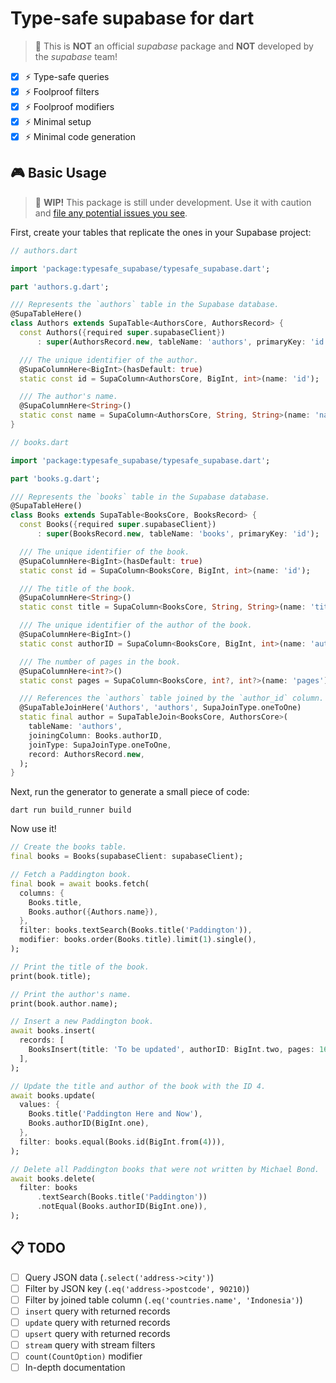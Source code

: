 # Type-safe supabase for dart
> 🚨 This is **NOT** an official *supabase* package and **NOT** developed by the *supabase* team!
- [x] ⚡️ Type-safe queries
- [x] ⚡️ Foolproof filters
- [x] ⚡️ Foolproof modifiers
- [x] ⚡️ Minimal setup
- [x] ⚡️ Minimal code generation

## 🎮 Basic Usage

> 🚧 **WIP!** This package is still under development. Use it with caution and [file any potential issues you see](https://github.com/JakesMD/typesafe-supabase/issues).

First, create your tables that replicate the ones in your Supabase project:
``` dart
// authors.dart

import 'package:typesafe_supabase/typesafe_supabase.dart';

part 'authors.g.dart';

/// Represents the `authors` table in the Supabase database.
@SupaTableHere()
class Authors extends SupaTable<AuthorsCore, AuthorsRecord> {
  const Authors({required super.supabaseClient})
      : super(AuthorsRecord.new, tableName: 'authors', primaryKey: 'id');

  /// The unique identifier of the author.
  @SupaColumnHere<BigInt>(hasDefault: true)
  static const id = SupaColumn<AuthorsCore, BigInt, int>(name: 'id');

  /// The author's name.
  @SupaColumnHere<String>()
  static const name = SupaColumn<AuthorsCore, String, String>(name: 'name');
}
```
``` dart
// books.dart

import 'package:typesafe_supabase/typesafe_supabase.dart';

part 'books.g.dart';

/// Represents the `books` table in the Supabase database.
@SupaTableHere()
class Books extends SupaTable<BooksCore, BooksRecord> {
  const Books({required super.supabaseClient})
      : super(BooksRecord.new, tableName: 'books', primaryKey: 'id');

  /// The unique identifier of the book.
  @SupaColumnHere<BigInt>(hasDefault: true)
  static const id = SupaColumn<BooksCore, BigInt, int>(name: 'id');

  /// The title of the book.
  @SupaColumnHere<String>()
  static const title = SupaColumn<BooksCore, String, String>(name: 'title');

  /// The unique identifier of the author of the book.
  @SupaColumnHere<BigInt>()
  static const authorID = SupaColumn<BooksCore, BigInt, int>(name: 'author_id');

  /// The number of pages in the book.
  @SupaColumnHere<int?>()
  static const pages = SupaColumn<BooksCore, int?, int?>(name: 'pages');

  /// References the `authors` table joined by the `author_id` column.
  @SupaTableJoinHere('Authors', 'authors', SupaJoinType.oneToOne)
  static final author = SupaTableJoin<BooksCore, AuthorsCore>(
    tableName: 'authors',
    joiningColumn: Books.authorID,
    joinType: SupaJoinType.oneToOne,
    record: AuthorsRecord.new,
  );
}
```

Next, run the generator to generate a small piece of code:
```
dart run build_runner build
```

Now use it!
``` dart
// Create the books table.
final books = Books(supabaseClient: supabaseClient);

// Fetch a Paddington book.
final book = await books.fetch(
  columns: {
    Books.title,
    Books.author({Authors.name}),
  },
  filter: books.textSearch(Books.title('Paddington')),
  modifier: books.order(Books.title).limit(1).single(),
);

// Print the title of the book.
print(book.title);

// Print the author's name.
print(book.author.name);

// Insert a new Paddington book.
await books.insert(
  records: [
    BooksInsert(title: 'To be updated', authorID: BigInt.two, pages: 160),
  ],
);

// Update the title and author of the book with the ID 4.
await books.update(
  values: {
    Books.title('Paddington Here and Now'),
    Books.authorID(BigInt.one),
  },
  filter: books.equal(Books.id(BigInt.from(4))),
);

// Delete all Paddington books that were not written by Michael Bond.
await books.delete(
  filter: books
      .textSearch(Books.title('Paddington'))
      .notEqual(Books.authorID(BigInt.one)),
);
```

## 📋 TODO
- [ ] Query JSON data (`.select('address->city')`)
- [ ] Filter by JSON key (`.eq('address->postcode', 90210)`)
- [ ] Filter by joined table column (`.eq('countries.name', 'Indonesia')`)
- [ ] `insert` query with returned records
- [ ] `update` query with returned records
- [ ] `upsert` query with returned records
- [ ] `stream` query with stream filters
- [ ] `count(CountOption)` modifier
- [ ] In-depth documentation